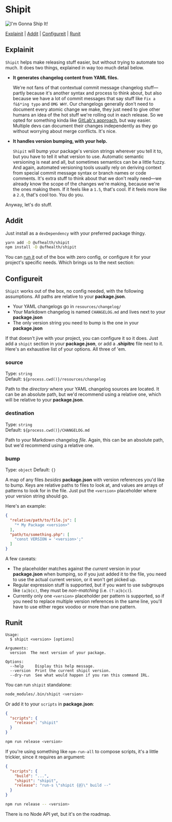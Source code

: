 # Shipit

![I'm Gonna Ship It!](https://media.giphy.com/media/ta83CqOoRwfwQ/giphy.gif)

[Explainit](#explainit) | [Addit](#addit) | [Configureit](#configureit) | [Runit](#runit)


## Explainit

`Shipit` helps make releasing stuff easier, but without trying to automate too much. It does two things, explained in way too much detail below.

- **It generates changelog content from YAML files.**

    We're not fans of that contextual commit message changelog stuff—partly because it's another syntax and process to think about, but also because we have a lot of commit messages that say stuff like `Fix a f&$*ing typo` and `OMG WHY`. Our changelogs generally don't need to document every atomic change we make, they just need to give other humans an idea of the hot stuff we're rolling out in each release. So we opted for something kinda like [GitLab's approach](https://docs.gitlab.com/ee/development/changelog.html), but way easier. Multiple devs can document their changes independently as they go without worrying about merge conflicts. It's nice.

- **It handles version bumping, with your help.**

    `Shipit` will bump your package's version strings wherever you tell it to, but you have to tell it what version to use. Automatic semantic versioning is neat and all, but sometimes semantics can be a little fuzzy. And again, automated versioning tools usually rely on deriving context from special commit message syntax or branch names or code comments. It's extra stuff to think about that we don't really need—we already know the scope of the changes we're making, because we're the ones making them. If it feels like a `1.5`, that's cool. If it feels more like a `2.0`, that's cool too. You do you.

Anyway, let's do stuff.


## Addit

Just install as a `devDependency` with your preferred package thingy.

```sh
yarn add -D @ufhealth/shipit
npm install -D @ufhealth/shipit
```

You can [run it](#runit) out of the box with zero config, or configure it for your project's specific needs. Which brings us to the next section:


## Configureit

`Shipit` works out of the box, no config needed, with the following assumptions. All paths are relative to your **package.json**.

- Your YAML changelogs go in `resources/changelog/`
- Your Markdown changelog is named `CHANGELOG.md` and lives next to your **package.json**
- The only version string you need to bump is the one in your **package.json**

If that doesn't jive with your project, you can configure it so it does. Just add a `shipit` section in your **package.json**, or add a **.shipitrc** file next to it. Here's an exhaustive list of your options. All three of 'em.

### source
Type: `string`  
Default: `${process.cwd()}/resources/changelog`

Path to the _directory_ where your YAML changelog sources are located. It can be an absolute path, but we'd recommend using a relative one, which will be relative to your **package.json**.

### destination
Type: `string`  
Default: `${process.cwd()}/CHANGELOG.md`

Path to your Markdown changelog _file_. Again, this can be an absolute path, but we'd recommend using a relative one.

### bump
Type: `object`
Default: `{}`

A map of any files _besides_ **package.json** with version references you'd like to bump. Keys are relative paths to files to look at, and values are arrays of patterns to look for in the file. Just put the `<version>` placeholder where your version string should go.

Here's an example:

```json
{
  "relative/path/to/file.js": [
    "* My Package <version>"
  ],
  "path/to/something.php": [
    "const VERSION = '<version>';"
  ]
}
```

A few caveats:

- The placeholder matches against the _current_ version in your **package.json** when bumping, so if you just added it to the file, you need to use the actual current version, or it won't get picked up.
- Regular expression stuff is supported, but if you want to use subgroups like `(a|b|c)`, they must be _non-matching_ (i.e. `(?:a|b|c)`).
- Currently only one `<version>` placeholder per pattern is supported, so if you need to replace multiple version references in the same line, you'll have to use either regex voodoo or more than one pattern.


## Runit

```
Usage:
  $ shipit <version> [options]

Arguments:
  version  The next version of your package.

Options:
  --help     Display this help message.
  --version  Print the current shipit version.
  --dry-run  See what would happen if you ran this command IRL.
```

You can run `shipit` standalone:

```sh
node_modules/.bin/shipit <version>
```

Or add it to your `scripts` in **package.json**:

```json
{
  "scripts": {
    "release": "shipit"
  }
}
```

```sh
npm run release <version>
```

If you're using something like `npm-run-all` to compose scripts, it's a little trickier, since it requires an argument:

```json
{
  "scripts": {
    "build": "...",
    "shipit": "shipit",
    "release": "run-s \"shipit {@}\" build --"
  }
}
```

```sh
npm run release -- <version>
```

There is no Node API yet, but it's on the roadmap.
